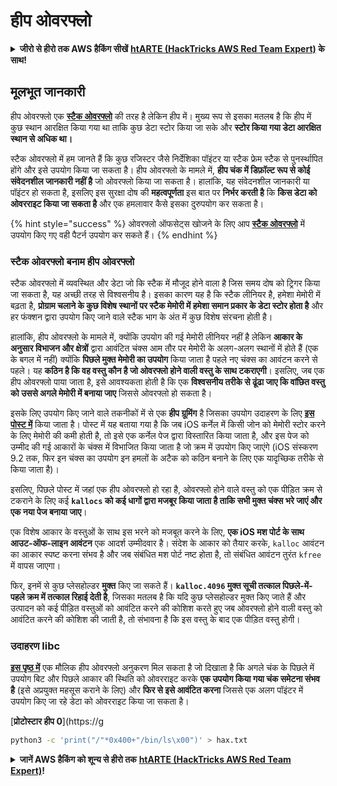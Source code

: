 # हीप ओवरफ्लो

<details>

<summary><strong>जीरो से हीरो तक AWS हैकिंग सीखें</strong> <a href="https://training.hacktricks.xyz/courses/arte"><strong>htARTE (HackTricks AWS Red Team Expert)</strong></a><strong> के साथ!</strong></summary>

HackTricks का समर्थन करने के अन्य तरीके:

* अगर आप अपनी **कंपनी का विज्ञापन HackTricks में देखना चाहते हैं** या **HackTricks को PDF में डाउनलोड करना चाहते हैं** तो [**सब्सक्रिप्शन प्लान्स**](https://github.com/sponsors/carlospolop) देखें!
* [**आधिकारिक PEASS और HackTricks स्वैग**](https://peass.creator-spring.com) प्राप्त करें
* हमारे विशेष [**NFTs**](https://opensea.io/collection/the-peass-family) कलेक्शन, [**The PEASS Family**](https://opensea.io/collection/the-peass-family) खोजें
* **शामिल हों** 💬 [**डिस्कॉर्ड समूह**](https://discord.gg/hRep4RUj7f) या [**टेलीग्राम समूह**](https://t.me/peass) या हमें **ट्विटर** 🐦 [**@hacktricks\_live**](https://twitter.com/hacktricks\_live)** पर फॉलो** करें।
* **हैकिंग ट्रिक्स साझा करें** द्वारा PRs सबमिट करके [**HackTricks**](https://github.com/carlospolop/hacktricks) और [**HackTricks Cloud**](https://github.com/carlospolop/hacktricks-cloud) github repos में।

</details>

## मूलभूत जानकारी

हीप ओवरफ्लो एक [**स्टैक ओवरफ्लो**](../stack-overflow/) की तरह है लेकिन हीप में। मुख्य रूप से इसका मतलब है कि हीप में कुछ स्थान आरक्षित किया गया था ताकि कुछ डेटा स्टोर किया जा सके और **स्टोर किया गया डेटा आरक्षित स्थान से अधिक था।**

स्टैक ओवरफ्लो में हम जानते हैं कि कुछ रजिस्टर जैसे निर्देशिका पॉइंटर या स्टैक फ्रेम स्टैक से पुनर्स्थापित होंगे और इसे उपयोग किया जा सकता है। हीप ओवरफ्लो के मामले में, **हीप चंक में डिफ़ॉल्ट रूप से कोई संवेदनशील जानकारी नहीं है** जो ओवरफ्लो किया जा सकता है। हालांकि, यह संवेदनशील जानकारी या पॉइंटर हो सकता है, इसलिए इस सुरक्षा दोष की **महत्वपूर्णता** इस बात पर **निर्भर करती है** कि **किस डेटा को ओवरराइट किया जा सकता है** और एक हमलावार कैसे इसका दुरुपयोग कर सकता है।

{% hint style="success" %}
ओवरफ्लो ऑफसेट्स खोजने के लिए आप [**स्टैक ओवरफ्लो**](../stack-overflow/#finding-stack-overflows-offsets) में उपयोग किए गए वही पैटर्न उपयोग कर सकते हैं।
{% endhint %}

### स्टैक ओवरफ्लो बनाम हीप ओवरफ्लो

स्टैक ओवरफ्लो में व्यवस्थित और डेटा जो कि स्टैक में मौजूद होने वाला है जिस समय दोष को ट्रिगर किया जा सकता है, यह अच्छी तरह से विश्वसनीय है। इसका कारण यह है कि स्टैक लीनियर है, हमेशा मेमोरी में बढ़ता है, **प्रोग्राम चलाने के कुछ विशेष स्थानों पर स्टैक मेमोरी में हमेशा समान प्रकार के डेटा स्टोर होता है** और हर फंक्शन द्वारा उपयोग किए जाने वाले स्टैक भाग के अंत में कुछ विशेष संरचना होती है।

हालांकि, हीप ओवरफ्लो के मामले में, क्योंकि उपयोग की गई मेमोरी लीनियर नहीं है लेकिन **आकार के अनुसार विभाजन और क्षेत्रों** द्वारा आवंटित चंक्स आम तौर पर मेमोरी के अलग-अलग स्थानों में होते हैं (एक के बगल में नहीं) क्योंकि **पिछले मुक्त मेमोरी का उपयोग** किया जाता है पहले नए चंक्स का आवंटन करने से पहले। यह **कठिन है कि वह वस्तु कौन है जो ओवरफ्लो होने वाली वस्तु के साथ टकराएगी**। इसलिए, जब एक हीप ओवरफ्लो पाया जाता है, इसे आवश्यकता होती है कि एक **विश्वसनीय तरीके से ढूंढा जाए कि वांछित वस्तु को उससे अगले मेमोरी में बनाया जाए** जिससे ओवरफ्लो हो सकता है।

इसके लिए उपयोग किए जाने वाले तकनीकों में से एक **हीप ग्रूमिंग** है जिसका उपयोग उदाहरण के लिए [**इस पोस्ट में**](https://azeria-labs.com/grooming-the-ios-kernel-heap/) किया जाता है। पोस्ट में यह बताया गया है कि जब iOS कर्नेल में किसी जोन को मेमोरी स्टोर करने के लिए मेमोरी की कमी होती है, तो इसे एक कर्नेल पेज द्वारा विस्तारित किया जाता है, और इस पेज को उम्मीद की गई आकारों के चंक्स में विभाजित किया जाता है जो क्रम में उपयोग किए जाएंगे (iOS संस्करण 9.2 तक, फिर इन चंक्स का उपयोग इन हमलों के अटैक को कठिन बनाने के लिए एक यादृच्छिक तरीके से किया जाता है)।

इसलिए, पिछले पोस्ट में जहां एक हीप ओवरफ्लो हो रहा है, ओवरफ्लो होने वाले वस्तु को एक पीड़ित क्रम से टकराने के लिए कई **`kallocs` को कई धागों द्वारा मजबूर किया जाता है ताकि सभी मुक्त चंक्स भरे जाएं और एक नया पेज बनाया जाए**।

एक विशेष आकार के वस्तुओं के साथ इस भरने को मजबूत करने के लिए, **एक iOS मश पोर्ट के साथ आउट-ऑफ-लाइन आवंटन** एक आदर्श उम्मीदवार है। संदेश के आकार को तैयार करके, `kalloc` आवंटन का आकार स्पष्ट करना संभव है और जब संबंधित मश पोर्ट नष्ट होता है, तो संबंधित आवंटन तुरंत `kfree` में वापस जाएगा।

फिर, इनमें से कुछ प्लेसहोल्डर **मुक्त** किए जा सकते हैं। **`kalloc.4096` मुक्त सूची तत्काल पिछले-में-पहले क्रम में तत्काल रिहाई देती है**, जिसका मतलब है कि यदि कुछ प्लेसहोल्डर मुक्त किए जाते हैं और उत्पादन को कई पीड़ित वस्तुओं को आवंटित करने की कोशिश करते हुए जब ओवरफ्लो होने वाली वस्तु को आवंटित करने की कोशिश की जाती है, तो संभावना है कि इस वस्तु के बाद एक पीड़ित वस्तु होगी।

### उदाहरण libc

[**इस पृष्ठ में**](https://guyinatuxedo.github.io/27-edit\_free\_chunk/heap\_consolidation\_explanation/index.html) एक मौलिक हीप ओवरफ्लो अनुकरण मिल सकता है जो दिखाता है कि अगले चंक के पिछले में उपयोग बिट और पिछले आकार की स्थिति को ओवरराइट करके **एक उपयोग किया गया चंक समेटना संभव है** (इसे अप्रयुक्त महसूस कराने के लिए) और **फिर से इसे आवंटित करना** जिससे एक अलग पॉइंटर में उपयोग किए जा रहे डेटा को ओवरराइट किया जा सकता है।

[**प्रोटोस्टार हीप 0**](https://g
```bash
python3 -c 'print("/"*0x400+"/bin/ls\x00")' > hax.txt
```
<details>

<summary><strong>जानें AWS हैकिंग को शून्य से हीरो तक</strong> <a href="https://training.hacktricks.xyz/courses/arte"><strong>htARTE (HackTricks AWS Red Team Expert)</strong></a><strong>!</strong></summary>

दूसरे तरीके HackTricks का समर्थन करने के लिए:

* अगर आप अपनी **कंपनी का विज्ञापन HackTricks में देखना चाहते हैं** या **HackTricks को PDF में डाउनलोड करना चाहते हैं** तो [**सब्सक्रिप्शन प्लान्स**](https://github.com/sponsors/carlospolop) देखें!
* [**आधिकारिक PEASS & HackTricks स्वैग**](https://peass.creator-spring.com) प्राप्त करें
* हमारे विशेष [**NFTs**](https://opensea.io/collection/the-peass-family) का हमारा संग्रह [**The PEASS Family**](https://opensea.io/collection/the-peass-family) खोजें
* **शामिल हों** 💬 [**Discord समूह**](https://discord.gg/hRep4RUj7f) या [**टेलीग्राम समूह**](https://t.me/peass) या हमें **Twitter** पर **फॉलो** करें 🐦 [**@hacktricks\_live**](https://twitter.com/hacktricks\_live)**.**
* **अपने हैकिंग ट्रिक्स साझा करें** PRs सबमिट करके **HackTricks**](https://github.com/carlospolop/hacktricks) और [**HackTricks Cloud**](https://github.com/carlospolop/hacktricks-cloud) github repos में।

</details>
